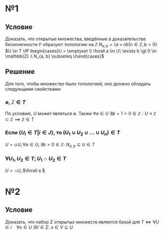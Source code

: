 # №1
## Условие
Доказать, что открытые множества, введённые в доказательстве бесконечности $\mathbb{P}$ образуют топологию на $\mathbb{Z}$
$N_{a, b} = \{ a + nb | n \in \mathbb{Z}, b > 0 \}$
$U \in T \iff \begin{cases}U = \emptyset \\ \forall a \in U\ \exists b \gt 0 \in \mathbb{Z} :\  N_{a, b} \subseteq U\end{cases}$
## Решение
Для того, чтобы множество было топологией, оно должно обладать следующими свойствами:
### $\emptyset, \mathbb{Z} \in T$
По условию, $U$ может являться $\emptyset$.
Также $\forall a \in U\ \exists b = 1 > 0 \in \mathbb{Z} : U \equiv \mathbb{Z} \subset \mathbb{Z} \implies \mathbb{Z} \in T$

### Если $\{ U_i\in T | i \in J\}$, то $(U_1 \cup U_2 \cup ... \cup U_n) \in  T$
$U = \cup U_{i}$
$\forall a \in U_{i}\ \exists b > 0 \in \mathbb{Z}:\ N_{a, b} \subseteq U \in T$

###  $\forall U_{1}, U_{2} \in T; U_{1} \cap U_{2} \in T$
$U = \cap U_{i}$
$\forall a $

# №2
## Условие
Доказать, что набор $\Sigma$ открытых множеств является базой для $T \iff \forall U \in i \quad \forall x \in U\ \exists V \in \Sigma:\ x \in V \subseteq U$
